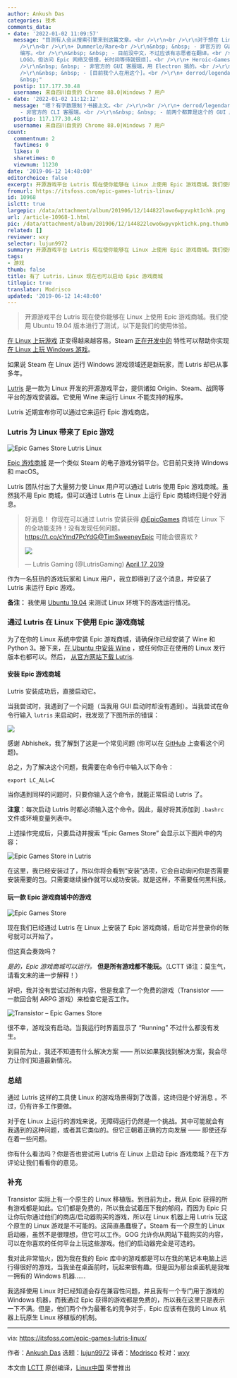 ```yaml
---
author: Ankush Das
categories: 技术
comments_data:
- date: '2022-01-02 11:09:57'
  message: "目测有人会从搜索引擎来到这篇文章。<br />\r\n<br />\r\n对于想在 Linux 玩 Epic 中的游戏，除了本文，你还有很多其它选择，可以试试看。<br
    />\r\n<br />\r\n+ Dummerle/Rare<br />\r\n&nbsp; &nbsp; - 非官方的 GUI 客服端，使用 PyQt5
    编写。<br />\r\n&nbsp; &nbsp; - 目前没中文，不过应该有志愿者在翻译。<br />\r\n&nbsp; &nbsp; - [我个人不太喜欢这款，因为它启动时会检测一遍是否下载了已购游戏的
    LOGO，但访问 Epic 网络又很慢，长时间等待就很烦]。<br />\r\n+ Heroic-Games-Launcher/HeroicGamesLauncher<br
    />\r\n&nbsp; &nbsp; - 非官方的 GUI 客服端，用 Electron 搞的。<br />\r\n&nbsp; &nbsp; - 完整中文支持。<br
    />\r\n&nbsp; &nbsp; - [目前我个人在用这个]。<br />\r\n+ derrod/legendary<br />\r\n&nbsp;
    &nbsp;"
  postip: 117.177.30.48
  username: 来自四川自贡的 Chrome 88.0|Windows 7 用户
- date: '2022-01-02 11:12:12'
  message: "嗯？有字数限制？书接上文。<br />\r\n<br />\r\n+ derrod/legendary<br />\r\n&nbsp; &nbsp;
    - 非官方的 CLI 客服端。<br />\r\n&nbsp; &nbsp; - 前两个都算是这个的 GUI 版，本质上都是在调用这个，但是参数超多，用着有点繁锁。"
  postip: 117.177.30.48
  username: 来自四川自贡的 Chrome 88.0|Windows 7 用户
count:
  commentnum: 2
  favtimes: 0
  likes: 0
  sharetimes: 0
  viewnum: 11230
date: '2019-06-12 14:48:00'
editorchoice: false
excerpt: 开源游戏平台 Lutris 现在使你能够在 Linux 上使用 Epic 游戏商城。我们使用 Ubuntu 19.04 版本进行了测试，以下是我们的使用体验。
fromurl: https://itsfoss.com/epic-games-lutris-linux/
id: 10968
islctt: true
largepic: /data/attachment/album/201906/12/144822lowo6wpyvpkt1chk.png
url: /article-10968-1.html
pic: /data/attachment/album/201906/12/144822lowo6wpyvpkt1chk.png.thumb.jpg
related: []
reviewer: wxy
selector: lujun9972
summary: 开源游戏平台 Lutris 现在使你能够在 Linux 上使用 Epic 游戏商城。我们使用 Ubuntu 19.04 版本进行了测试，以下是我们的使用体验。
tags:
- 游戏
thumb: false
title: 有了 Lutris，Linux 现在也可以启动 Epic 游戏商城
titlepic: true
translator: Modrisco
updated: '2019-06-12 14:48:00'
---
```



> 
> 开源游戏平台 Lutris 现在使你能够在 Linux 上使用 Epic 游戏商城。我们使用 Ubuntu 19.04 版本进行了测试，以下是我们的使用体验。
> 
> 
> 


[在 Linux 上玩游戏](/article-7316-1.html) 正变得越来越容易。Steam [正在开发中的](/article-10054-1.html) 特性可以帮助你实现 [在 Linux 上玩 Windows 游戏](/article-10061-1.html)。


如果说 Steam 在 Linux 运行 Windows 游戏领域还是新玩家，而 Lutris 却已从事多年。


[Lutris](https://lutris.net/) 是一款为 Linux 开发的开源游戏平台，提供诸如 Origin、Steam、战网等平台的游戏安装器。它使用 Wine 来运行 Linux 不能支持的程序。


Lutris 近期宣布你可以通过它来运行 Epic 游戏商店。


### Lutris 为 Linux 带来了 Epic 游戏


![Epic Games Store Lutris Linux](/data/attachment/album/201906/12/144822lowo6wpyvpkt1chk.png)


[Epic 游戏商城](https://www.epicgames.com/store/en-US/) 是一个类似 Steam 的电子游戏分销平台。它目前只支持 Windows 和 macOS。


Lutris 团队付出了大量努力使 Linux 用户可以通过 Lutris 使用 Epic 游戏商城。虽然我不用 Epic 商城，但可以通过 Lutris 在 Linux 上运行 Epic 商城终归是个好消息。



> 
> 好消息！ 你现在可以通过 Lutris 安装获得 [@EpicGames](https://twitter.com/EpicGames?ref_src=twsrc%5Etfw) 商城在 Linux 下的全功能支持！没有发现任何问题。 <https://t.co/cYmd7PcYdG>[@TimSweeneyEpic](https://twitter.com/TimSweeneyEpic?ref_src=twsrc%5Etfw) 可能会很喜欢 ?
> 
> 
> ![](/data/attachment/album/201906/12/144955lg8kcgzboto9b5uo.jpg)
> 
> 
> — Lutris Gaming (@LutrisGaming) [April 17, 2019](https://twitter.com/LutrisGaming/status/1118552969816018948?ref_src=twsrc%5Etfw)
> 
> 
> 


作为一名狂热的游戏玩家和 Linux 用户，我立即得到了这个消息，并安装了 Lutris 来运行 Epic 游戏。


**备注：** 我使用 [Ubuntu 19.04](https://itsfoss.com/ubuntu-19-04-release-features/) 来测试 Linux 环境下的游戏运行情况。


### 通过 Lutris 在 Linux 下使用 Epic 游戏商城


为了在你的 Linux 系统中安装 Epic 游戏商城，请确保你已经安装了 Wine 和 Python 3。接下来，[在 Ubuntu 中安装 Wine](https://itsfoss.com/install-latest-wine/) ，或任何你正在使用的 Linux 发行版本也都可以。然后， [从官方网站下载 Lutris](https://lutris.net/downloads/).


#### 安装 Epic 游戏商城


Lutris 安装成功后，直接启动它。


当我尝试时，我遇到了一个问题（当我用 GUI 启动时却没有遇到）。当我尝试在命令行输入 `lutris` 来启动时，我发现了下图所示的错误：


![](/data/attachment/album/201906/12/144828i41a4assjf4ksfux.jpg)


感谢 Abhishek，我了解到了这是一个常见问题 (你可以在 [GitHub](https://github.com/lutris/lutris/issues/660) 上查看这个问题)。


总之，为了解决这个问题，我需要在命令行中输入以下命令：



```
export LC_ALL=C
```

当你遇到同样的问题时，只要你输入这个命令，就能正常启动 Lutris 了。


**注意**：每次启动 Lutris 时都必须输入这个命令。因此，最好将其添加到 `.bashrc` 文件或环境变量列表中。


上述操作完成后，只要启动并搜索 “Epic Games Store” 会显示以下图片中的内容：


![Epic Games Store in Lutris](/data/attachment/album/201906/12/144828hq8v8bvzmhc3rfmm.jpg)


在这里，我已经安装过了，所以你将会看到“安装”选项，它会自动询问你是否需要安装需要的包。只需要继续操作就可以成功安装。就是这样，不需要任何黑科技。


#### 玩一款 Epic 游戏商城中的游戏


![Epic Games Store](/data/attachment/album/201906/12/144829qvlf75mve77zc7mw.jpg)


现在我们已经通过 Lutris 在 Linux 上安装了 Epic 游戏商城，启动它并登录你的账号就可以开始了。


但这真会奏效吗？


*是的，Epic 游戏商城可以运行。* **但是所有游戏都不能玩。**（LCTT 译注：莫生气，请看文末的进一步解释！）


好吧，我并没有尝试过所有内容，但是我拿了一个免费的游戏（Transistor —— 一款回合制 ARPG 游戏）来检查它是否工作。


![Transistor – Epic Games Store](/data/attachment/album/201906/12/144830ljy95yzycg85yvtx.jpg)


很不幸，游戏没有启动。当我运行时界面显示了 “Running” 不过什么都没有发生。


到目前为止，我还不知道有什么解决方案 —— 所以如果我找到解决方案，我会尽力让你们知道最新情况。


### 总结


通过 Lutris 这样的工具使 Linux 的游戏场景得到了改善，这终归是个好消息 。不过，仍有许多工作要做。


对于在 Linux 上运行的游戏来说，无障碍运行仍然是一个挑战。其中可能就会有我遇到的这种问题，或者其它类似的。但它正朝着正确的方向发展 —— 即使还存在着一些问题。


你有什么看法吗？你是否也尝试用 Lutris 在 Linux 上启动 Epic 游戏商城？在下方评论让我们看看你的意见。


### 补充


Transistor 实际上有一个原生的 Linux 移植版。到目前为止，我从 Epic 获得的所有游戏都是如此。它们都是免费的，所以我会试着压下我的郁闷，而因为 Epic 只让你玩你通过他们的商店/启动器购买的游戏，所以在 Linux 机器上用 Lutris 玩这个原生的 Linux 游戏是不可能的。这简直愚蠢极了。Steam 有一个原生的 Linux 启动器，虽然不是很理想，但它可以工作。GOG 允许你从网站下载购买的内容，可以在你喜欢的任何平台上玩这些游戏。他们的启动器完全是可选的。


我对此非常恼火，因为我在我的 Epic 库中的游戏都是可以在我的笔记本电脑上运行得很好的游戏，当我坐在桌面前时，玩起来很有趣。但是因为那台桌面机是我唯一拥有的 Windows 机器……


我选择使用 Linux 时已经知道会存在兼容性问题，并且我有一个专门用于游戏的 Windows 机器，而我通过 Epic 获得的游戏都是免费的，所以我在这里只是表示一下不满。但是，他们两个作为最著名的竞争对手，Epic 应该有在我的 Linux 机器上玩原生 Linux 移植版的机制。




---


via: <https://itsfoss.com/epic-games-lutris-linux/>


作者：[Ankush Das](https://itsfoss.com/author/ankush/) 选题：[lujun9972](https://github.com/lujun9972) 译者：[Modrisco](https://github.com/Modrisco) 校对：[wxy](https://github.com/wxy)


本文由 [LCTT](https://github.com/LCTT/TranslateProject) 原创编译，[Linux中国](https://linux.cn/) 荣誉推出